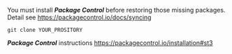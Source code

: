 You must install ***Package Control*** before restoring those missing packages. Detail see https://packagecontrol.io/docs/syncing
<br>

```git clone YOUR_PROSITORY```

***Package Control*** instructions https://packagecontrol.io/installation#st3
